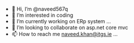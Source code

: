 - 👋 Hi, I’m @naveed567q
- 👀 I’m interested in coding
- 🌱 I’m currently working on ERp system ...
- 💞️ I’m looking to collaborate on asp.net core mvc
- 📫 How to reach me naveed.khan@itgs.ie ...

<!---
naveed567q/naveed567q is a ✨ special ✨ repository because its `README.md` (this file) appears on your GitHub profile.
You can click the Preview link to take a look at your changes.
--->
